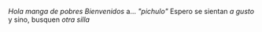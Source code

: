 _Hola manga de pobres_
*Bienvenidos* a... _"pichulo"_
Espero se sientan _a gusto_ y sino, busquen *otra silla*

